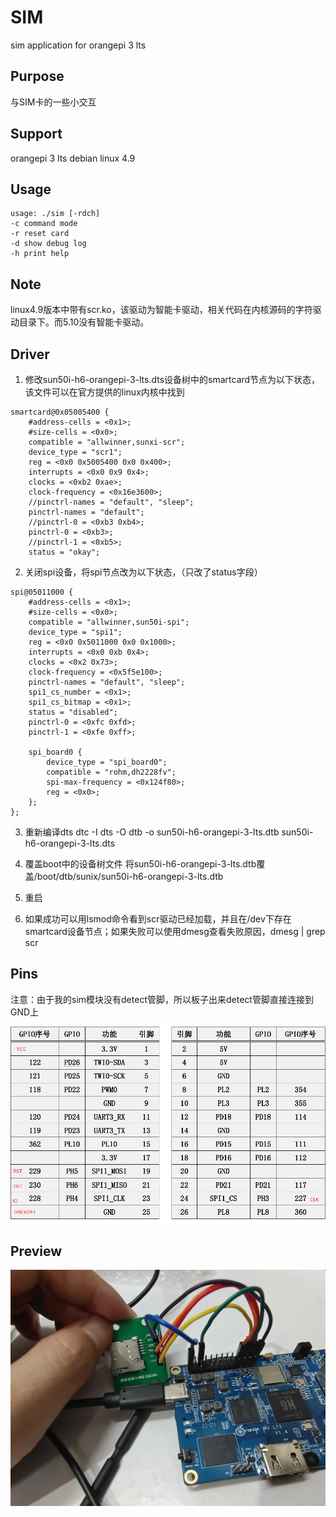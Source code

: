 # SIM
sim application for orangepi 3 lts

## Purpose
与SIM卡的一些小交互

## Support
orangepi 3 lts debian linux 4.9

## Usage
```
usage: ./sim [-rdch]
-c command mode
-r reset card
-d show debug log
-h print help
```

## Note
linux4.9版本中带有scr.ko，该驱动为智能卡驱动，相关代码在内核源码的字符驱动目录下。而5.10没有智能卡驱动。

## Driver
1. 修改sun50i-h6-orangepi-3-lts.dts设备树中的smartcard节点为以下状态，该文件可以在官方提供的linux内核中找到
```
smartcard@0x05005400 {
	#address-cells = <0x1>;
	#size-cells = <0x0>;
	compatible = "allwinner,sunxi-scr";
	device_type = "scr1";
	reg = <0x0 0x5005400 0x0 0x400>;
	interrupts = <0x0 0x9 0x4>;
	clocks = <0xb2 0xae>;
	clock-frequency = <0x16e3600>;
	//pinctrl-names = "default", "sleep";
	pinctrl-names = "default";
	//pinctrl-0 = <0xb3 0xb4>;
	pinctrl-0 = <0xb3>;
	//pinctrl-1 = <0xb5>;
	status = "okay";
```

2. 关闭spi设备，将spi节点改为以下状态，（只改了status字段）
```
spi@05011000 {
	#address-cells = <0x1>;
	#size-cells = <0x0>;
	compatible = "allwinner,sun50i-spi";
	device_type = "spi1";
	reg = <0x0 0x5011000 0x0 0x1000>;
	interrupts = <0x0 0xb 0x4>;
	clocks = <0x2 0x73>;
	clock-frequency = <0x5f5e100>;
	pinctrl-names = "default", "sleep";
	spi1_cs_number = <0x1>;
	spi1_cs_bitmap = <0x1>;
	status = "disabled";
	pinctrl-0 = <0xfc 0xfd>;
	pinctrl-1 = <0xfe 0xff>;

	spi_board0 {
		device_type = "spi_board0";
		compatible = "rohm,dh2228fv";
		spi-max-frequency = <0x124f80>;
		reg = <0x0>;
	};
};
```

3. 重新编译dts
dtc -I dts -O dtb -o sun50i-h6-orangepi-3-lts.dtb sun50i-h6-orangepi-3-lts.dts

4. 覆盖boot中的设备树文件
将sun50i-h6-orangepi-3-lts.dtb覆盖/boot/dtb/sunix/sun50i-h6-orangepi-3-lts.dtb

5. 重启

6. 如果成功可以用lsmod命令看到scr驱动已经加载，并且在/dev下存在smartcard设备节点；如果失败可以使用dmesg查看失败原因，dmesg | grep scr

## Pins
注意：由于我的sim模块没有detect管脚，所以板子出来detect管脚直接连接到GND上


![pins](https://github.com/ash255/SIM/blob/main/pins.png)

## Preview
![preview](https://github.com/ash255/SIM/blob/main/preview.jpg)
